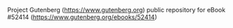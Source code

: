 Project Gutenberg (https://www.gutenberg.org) public repository for
eBook #52414 (https://www.gutenberg.org/ebooks/52414)

